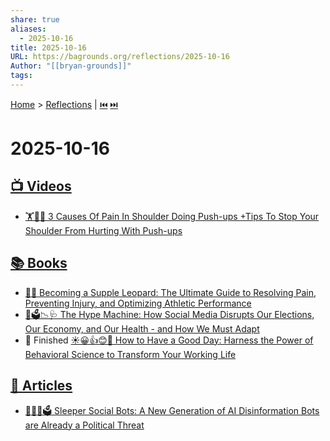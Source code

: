 ```yaml
---
share: true
aliases:
  - 2025-10-16
title: 2025-10-16
URL: https://bagrounds.org/reflections/2025-10-16
Author: "[[bryan-grounds]]"
tags:
---
```

[Home](../index.md) > [Reflections](./index.md) | [⏮️](./2025-10-15.md) [⏭️](./2025-10-17.md)  
# 2025-10-16  
## [📺 Videos](../videos/index.md)  
- [🏋️🤕🛑 3 Causes Of Pain In Shoulder Doing Push-ups +Tips To Stop Your Shoulder From Hurting With Push-ups](../videos/3-causes-of-pain-in-shoulder-doing-push-ups-tips-to-stop-your-shoulder-from-hurting-with-push-ups.md)  
  
## [📚 Books](../books/index.md)  
- [🤸🤕 Becoming a Supple Leopard: The Ultimate Guide to Resolving Pain, Preventing Injury, and Optimizing Athletic Performance](../books/becoming-a-supple-leopard-the-ultimate-guide-to-resolving-pain-preventing-injury-and-optimizing-athletic-performance.md)  
- [📱🗳️📉🩺 The Hype Machine: How Social Media Disrupts Our Elections, Our Economy, and Our Health - and How We Must Adapt](../books/the-hype-machine-how-social-media-disrupts-our-elections-our-economy-and-our-health-and-how-we-must-adapt.md)  
- 🏁 Finished [☀️😀👍😊🌻 How to Have a Good Day: Harness the Power of Behavioral Science to Transform Your Working Life](../books/how-to-have-a-good-day.md)  
  
## [📄 Articles](../articles/index.md)  
- [🤖😴📢🗳️ Sleeper Social Bots: A New Generation of AI Disinformation Bots are Already a Political Threat](../articles/sleeper-social-bots-a-new-generation-of-ai-disinformation-bots-are-already-a-political-threat.md)